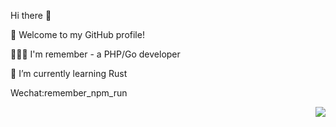 Hi there 👋


🎉 Welcome to my GitHub profile!

👨🏻‍💻 I'm remember - a PHP/Go developer

🌱 I’m currently learning Rust

Wechat:remember_npm_run


<img align="right" src="https://github-readme-stats.vercel.app/api?username=wuqinqiang&show_icons=true&icon_color=805AD5&text_color=718096&bg_color=ffffff&hide_title=true" />

